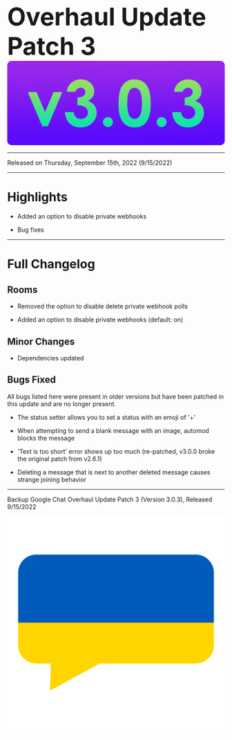 
<h1 style="font-size:4em;margin-bottom:0;">Overhaul Update Patch 3</h1>
<img src="/public/v3.0.3.png" height="5%" style="border-radius:10px">

<hr>

Released on Thursday, September 15th, 2022 (9/15/2022)

<hr>

# Highlights

- Added an option to disable private webhooks

- Bug fixes

<hr>

# Full Changelog

## Rooms

- Removed the option to disable delete private webhook polls

- Added an option to disable private webhooks (default: on)

## Minor Changes

- Dependencies updated

## Bugs Fixed

All bugs listed here were present in older versions but have been patched in this update and are no longer present.

- The status setter allows you to set a status with an emoji of '+'

- When attempting to send a blank message with an image, automod blocks the message

- 'Text is too short' error shows up too much (re-patched, v3.0.0 broke the original patch from v2.6.1)

- Deleting a message that is next to another deleted message causes strange joining behavior

<hr>

Backup Google Chat Overhaul Update Patch 3 (Version 3.0.3), Released 9/15/2022

<a href="../../chat"><img src="../public/favicon.png" height="10%" /></a>
